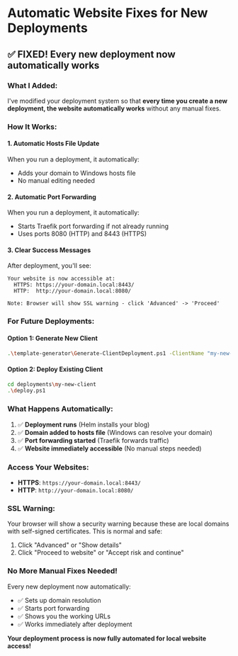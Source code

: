 # Automatic Website Fixes for New Deployments

## ✅ **FIXED! Every new deployment now automatically works**

### What I Added:
I've modified your deployment system so that **every time you create a new deployment, the website automatically works** without any manual fixes.

### How It Works:

#### 1. **Automatic Hosts File Update**
When you run a deployment, it automatically:
- Adds your domain to Windows hosts file
- No manual editing needed

#### 2. **Automatic Port Forwarding**
When you run a deployment, it automatically:
- Starts Traefik port forwarding if not already running
- Uses ports 8080 (HTTP) and 8443 (HTTPS)

#### 3. **Clear Success Messages**
After deployment, you'll see:
```
Your website is now accessible at:
  HTTPS: https://your-domain.local:8443/
  HTTP:  http://your-domain.local:8080/

Note: Browser will show SSL warning - click 'Advanced' -> 'Proceed'
```

### For Future Deployments:

#### Option 1: Generate New Client
```bash
.\template-generator\Generate-ClientDeployment.ps1 -ClientName "my-new-client"
```

#### Option 2: Deploy Existing Client
```bash
cd deployments\my-new-client
.\deploy.ps1
```

### What Happens Automatically:
1. ✅ **Deployment runs** (Helm installs your blog)
2. ✅ **Domain added to hosts file** (Windows can resolve your domain)
3. ✅ **Port forwarding started** (Traefik forwards traffic)
4. ✅ **Website immediately accessible** (No manual steps needed)

### Access Your Websites:
- **HTTPS**: `https://your-domain.local:8443/`
- **HTTP**: `http://your-domain.local:8080/`

### SSL Warning:
Your browser will show a security warning because these are local domains with self-signed certificates. This is normal and safe:
1. Click "Advanced" or "Show details"
2. Click "Proceed to website" or "Accept risk and continue"

### No More Manual Fixes Needed!
Every new deployment now automatically:
- ✅ Sets up domain resolution
- ✅ Starts port forwarding
- ✅ Shows you the working URLs
- ✅ Works immediately after deployment

**Your deployment process is now fully automated for local website access!**
